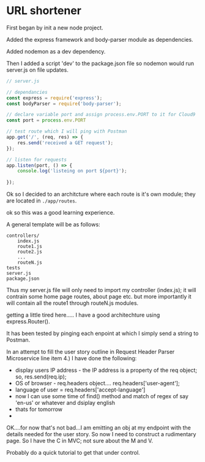 # URL shortener

First began by init a new node project. 

Added the express framework and body-parser module as dependencies.

Added nodemon as a dev dependency.

Then I added a script 'dev' to the package.json file so nodemon would run server.js on file updates.

```javascript
// server.js

// dependancies
const express = require('express');
const bodyParser = require('body-parser');

// declare variable port and assign process.env.PORT to it for Cloud9
const port = process.env.PORT

// test route which I will ping with Postman
app.get('/', (req, res) => {
    res.send('received a GET request');
});

// listen for requests 
app.listen(port, () => {
    console.log('listeing on port ${port}');
    
});
```

Ok so I decided to an architcture where each route is it's own module; they are located in ```./app/routes```.

ok so this was a good learning experience. 

A general template will be as follows:

```
controllers/
    index.js
    route1.js
    route2.js
    ...
    routeN.js
tests
server.js
package.json
```
Thus my server.js file will only need to import my controller (index.js); it will contrain some home page routes, about page
etc. but more importantly it will contain all the route1 through routeN.js modules.  


getting a little tired here..... I have a good architechture using express.Router().

It has been tested by pinging each enpoint at which I simply send a string to Postman.  

In an attempt to fill the user story outline in Request Header Parser Microservice line item 4.) I have done the following:

  * display users IP address - the IP address is a property of the req object; so, res.send(req.ip);
  * OS of browser - req.headers object.... req.headers['user-agent'];
  * language of user = req.headers['accept-language']
  * now I can use some time of find() method and match of regex of say 'en-us' or whatever and dsiplay english
  * thats for tomorrow
  * 
OK....for now that's not bad...I am emitting an obj at my endpoint with the details needed for the user story.
So now I need to construct a rudimentary page. So I have the C in MVC; not sure about the M and V.

Probably do a quick tutorial to get that under control.